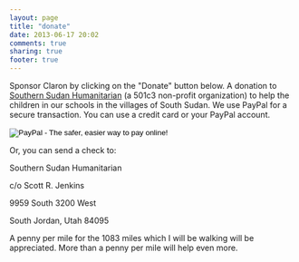 ```yaml
---
layout: page
title: "donate"
date: 2013-06-17 20:02
comments: true
sharing: true
footer: true
---
```

Sponsor Claron by clicking on the "Donate" button below. A donation to [Southern Sudan Humanitarian](http://www.sudanhelp.org) (a 501c3 non-profit organization) to help the children in our schools in the villages of South Sudan.  We use PayPal for a secure transaction.  You can use a credit card or your PayPal account.

<form action="https://www.paypal.com/cgi-bin/webscr" method="post" target="_top">
<input type="hidden" name="cmd" value="_s-xclick">
<input type="hidden" name="hosted_button_id" value="FBB3J264YCDHJ">
<input type="image" src="https://www.paypalobjects.com/en_US/i/btn/btn_donateCC_LG.gif" border="0" name="submit" alt="PayPal - The safer, easier way to pay online!">
<img alt="" border="0" src="https://www.paypalobjects.com/en_US/i/scr/pixel.gif" width="1" height="1">
</form>

Or, you can send a check to:

South­ern Sudan Human­i­tar­ian 

c/o Scott R. Jenk­ins 

9959 South 3200 West 

South Jor­dan, Utah 84095

A penny per mile for the 1083 miles which I will be walking will be appreciated.  More than a penny per mile will help even more.
